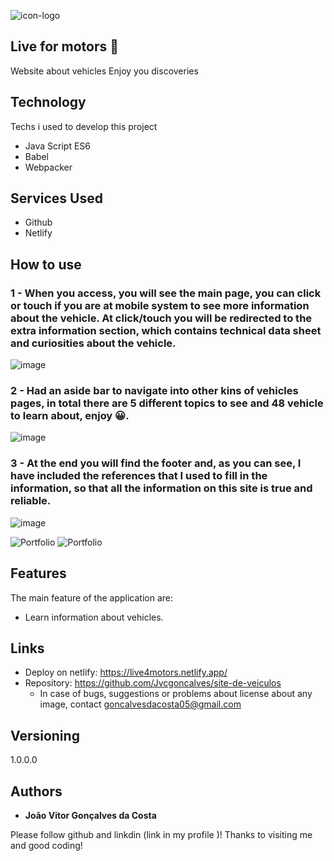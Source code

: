 
![icon-logo](https://github.com/Jvcgoncalves/site-de-veiculos/assets/127047416/d72ba40c-9da7-4062-bf94-ddb799b36d3f)

## Live for motors 🚗
Website about vehicles
Enjoy you discoveries


## Technology 

Techs i used to develop this project

* Java Script  ES6
* Babel
* Webpacker

## Services Used

* Github
* Netlify
  
## How to use

### 1 - When you access, you will see the main page, you can click or touch if you are at mobile system to see more information about the vehicle. At click/touch you will be redirected to the extra information section, which contains technical data sheet and curiosities about the vehicle.

![image](https://github.com/Jvcgoncalves/site-de-veiculos/assets/127047416/f01605a5-09e8-459f-bd0a-117fd845d1f0)

### 2 - Had an aside bar to navigate into other kins of vehicles pages, in total there are 5 different topics to see and 48 vehicle to learn about, enjoy 😀.

![image](https://github.com/Jvcgoncalves/site-de-veiculos/assets/127047416/afaf6906-044f-479e-ab7b-ff4c485beaa1)

### 3 - At the end you will find the footer and, as you can see, I have included the references that I used to fill in the information, so that all the information on this site is true and reliable.

![image](https://github.com/Jvcgoncalves/site-de-veiculos/assets/127047416/71b52001-b822-4d2f-922a-a520da09f43d)


![Portfolio](https://github.com/Lucasdfg07/Blog_Lucas_Fernandes/blob/master/public/readme/portfolio_1.png)
![Portfolio](https://github.com/Lucasdfg07/Blog_Lucas_Fernandes/blob/master/public/readme/portfolio_2.png)


## Features

The main feature of the application are:
 - Learn information about vehicles.

## Links
  - Deploy on netlify: https://live4motors.netlify.app/
  - Repository: https://github.com/Jvcgoncalves/site-de-veiculos
    - In case of bugs, suggestions or problems about license about any image,
      contact goncalvesdacosta05@gmail.com

  ## Versioning

  1.0.0.0


  ## Authors

  * **João Vitor Gonçalves da Costa** 

  Please follow github and linkdin (link in my profile )!
  Thanks to visiting me and good coding!
